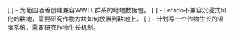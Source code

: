 [ ] - 为葡园酒香创建兼容WWEE群系的地物数据包。
[ ] - Letsdo不兼容沉浸式风化的耕地，需要研究作物方块如何放置到耕地上。
[ ] - 计划写一个作物生长的温度系统，需要研究作物生长机制。
